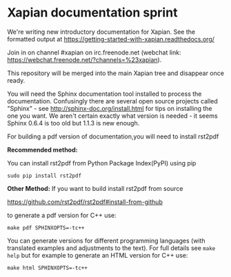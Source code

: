 # Xapian documentation sprint

We're writing new introductory documentation for Xapian.  See the formatted
output at https://getting-started-with-xapian.readthedocs.org/

Join in on channel #xapian on irc.freenode.net (webchat link:
https://webchat.freenode.net/?channels=%23xapian).

This repository will be merged into the main Xapian tree and disappear
once ready.

You will need the Sphinx documentation tool installed to process the
documentation.  Confusingly there are several open source projects called
"Sphinx" - see http://sphinx-doc.org/install.html for tips on installing
the one you want.  We aren't certain exactly what version is needed - it
seems Sphinx 0.6.4 is too old but 1.1.3 is new enough.

For building a pdf version of documentation,you will need to install rst2pdf

**Recommended method:**

You can install rst2pdf from Python Package Index(PyPI) using pip

```sudo pip install rst2pdf```

**Other Method:**
If you want to build install rst2pdf from source

https://github.com/rst2pdf/rst2pdf#install-from-github

to generate a pdf version for C++ use:
```
make pdf SPHINXOPTS=-tc++
```
You can generate versions for different programming languages (with translated
examples and adjustments to the text).  For full details see `make help`
but for example to generate an HTML version for C++ use:

```
make html SPHINXOPTS=-tc++
```
